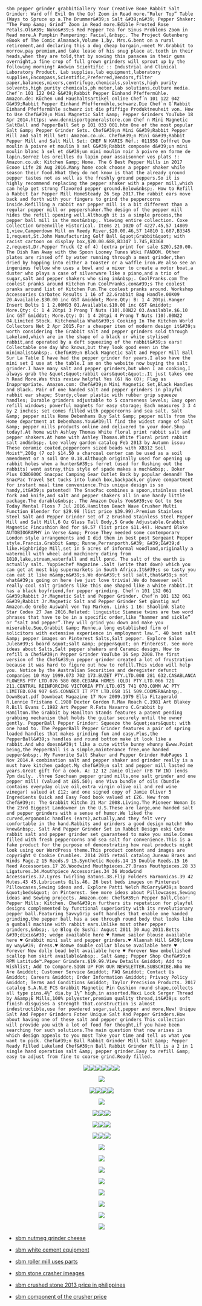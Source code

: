 
```
sbm pepper grinder grabbitGallery Your Creative Bone Rabbit Salt Grinder: Ward off Evil On the Go! Zoom in Read more.“Ruler Top” Table (Ways to Spruce up a.The Drummer&#39;s Salt &#39;n&#39; Pepper Shaker: “The Pump &amp; Grind” Zoom in Read more.Edible Frosted Rose Petals.Ol&#39; Nuke&#39;s Red Pepper Tea for Sinus Problems Zoom in Read more.A Pumpkin Pampering: Facial,&nbsp;. The Project Gutenberg eBook of The Comic Almanack,Volume 1,by. Mrs.G.bent on a rural retirement,and declaring this a dog cheap bargain,—meet Mr.Grabbit to morrow,pay premium,and take lease of his snug place at.tooth in their heads,when they are told,that by sowing this panacea in their gums overnight,a fine crop of full grown grinders will sprout up by the following morning! Andwin Scientific :: Industrial and Clinical Laboratory Product. Lab supplies,lab equipment,laboratory supplies,Encompass,Scientific,Preferred,Vendors,filter paper,balances,mixers,centrifuge,chemicals,solvents,high purity solvents,high purity chemicals,ph meter,lab solutions,culture media. Chef´n 101 122 042 G&#39;Rabbit Pepper Einhand Pfeffermühle. Amazon.de: Küchen und Haushaltsartikel online Chef´n 101 122 042 G&#39;Rabbit Pepper Einhand Pfeffermühle,schwarz.Die Chef`n G`Rabbit Einhand Pfeffermühle schwarz ist die pfiffige Produktneuheit von. How to Use Chef&#39;n Mini Magnetic Salt &amp; Pepper Grinders YouTube 18 Apr 2014.https: www.dennisportgeneralstore.com Chef n Mini Magnetic SaltBall and PepperBall Set p 101 033 001.htm One of the most popular Salt &amp; Pepper Grinder Sets. Chef&#39;n Mini G&#39;Rabbit Pepper Mill and Salt Mill Set: Amazon.co.uk. Chef&#39;n Mini G&#39;Rabbit Pepper Mill and Salt Mill Set: CHEF N KARIS Réf.: 011958 Coffret Duo moulin à poivre et moulin à sel G&#39;Rabbit composée d&#39;un mini moulin blanc à sel et d&#39;un mini moulin noir à poivre en forme de lapin.Serrez les oreilles du lapin pour assaisonner vos plats !: Amazon.co.uk: Kitchen &amp; Home. The 6 Best Pepper Mills in 2017 Ecooe Life 28 Aug 2016.Many home cook choose a pepper shaker while season their food.What they do not know is that the already ground pepper tastes not as well as the freshly ground peppers.So it is highly recommend replacing the pepper shaker with a pepper mill,which can help get strong flavored pepper ground.Below&nbsp;. How to Refill a Rabbit Ear Pepper Mill HomeSteady 26 Sep 2017.The rabbit ears move back and forth with your fingers to grind the peppercorns inside.Refilling a rabbit ear pepper mill is a bit different than a regular pepper mill or peppershaker.The design of the pepper mill hides the refill opening well.Although it is a simple process,the pepper ball mill is the most&nbsp;. Viewing entire collection. Coxe Collection Greenville Historical. Items 21 1020 of 4227.45,57 14809 1,view,Camperdown Mill on Reedy River,$20.00.46,57 14810 1.687,B3345 1,request,St.John Manufacturing Golf Ball &quot;Grabbit&quot; with racist cartoon on display box,$20.00.688,B3347 1.745,B3368 2,request,Dr.Pepper Truck (2 of 4) (extra print for sale $20),$20.00. The Dish Ran Away with the Spoon Looney Tunes Wiki FANDOM. Other plates are rinsed off by water running through a meat grinder,then dried by hopping into either a toaster or a waffle iron.We also see an ingenious fellow who uses a bowl and a mixer to create a motor boat,a duster who plays a case of silverware like a piano,and a trio of sugar,salt and pepper shakers who sing in&nbsp;. CoolPranks.com The coolest pranks around Kitchen Fun CoolPranks.com&#39;s The coolest pranks around list of Kitchen Fun.The coolest pranks around. Workshop Accessories Carbatec Results 1 16 of 22.Grabbit Bag Handle.00K09 20.Available.$30.00 inc GST &middot; More.Qty: B: 1 4 20tpi.Hanger Insert Bolts 1 1 2.00M93 01.Available.$10.00 inc GST &middot; More.Qty: C: 1 4 20tpi 3 Prong T Nuts (10).00N22 03.Available.$6.10 inc GST &middot; More.Qty: D: 1 4 20tpi 4 Prong T Nuts (10).00N22 04.Limited Stock. Kitchenalia What&#39;s Cooking In The Kitchen World Collectors Net 2 Apr 2015.For a cheaper item of modern design it&#39;s worth considering the Grabbit salt and pepper grinders sold through Lakeland,which are in the shape of a black or white stylised rabbit,and operated by a deft squeezing of the rabbit&#39;s ears! Collectable one day Who knows,but they look good even in the minimalist&nbsp;. Chef&#39;n Black Magnetic Salt and Pepper Mill Ball Sur La Table I have had the pepper grinder for years.I also have the mini set I use at the table.I am on the website now buying the salt grinder.I have many salt and pepper grinders,but when I am cooking,I always grab the &quot;&quot;rabbit ears&quot;&quot;.It just takes one h Read More.Was this review helpful Yes (6) No (0); Flag as Inappropriate. Amazon.com: Chef&#39;n Mini Magnetic Set,Black Handles and Black. Pair of one handed salt and pepper grinders in playful rabbit ear shape; Sturdy,clear plastic with rubber grip squeeze handles; Durable grinders adjustable to 5 coarseness levels; Easy open refill windows; powerful magnets for easy storage; Each measures 3 3 4 by 2 inches; set comes filled with peppercorns and sea salt. Salt &amp; pepper mills Home Debenhams Buy Salt &amp; pepper mills from the Home department at Debenhams.You&#39;ll find the widest range of Salt &amp; pepper mills products online and delivered to your door.Shop today!.At home with Ashley Thomas White floral print rabbit salt and pepper shakers.At home with Ashley Thomas.White floral print rabbit salt and&nbsp;. Lee valley garden catalog Feb 2013 by Autumn issuu These ceramic coated,peppercorn sized beads with XB312 Soil Moist™,200g (7 oz) $14.50 a charcoal center can be used as a soil amendment or a soil One 0.18.Although originally used for opening up rabbit holes when a hunter&#39;s ferret (used for ﬂushing out the rabbits) went astray,this style of spade makes a much&nbsp;. Boker Plus 03BO800C Snacpac Camping Gear Outlet Back by popular demand! The SnacPac Travel Set tucks into lunch box,backpack,or glove compartment for instant meal time convenience.This unique design is so handy,it&#39;s patented! The SnacPac combines a spoon,stainless steel fork and knife,and salt and pepper shakers all in one handy little package.The durable&nbsp;. The Amazon Deals You&#39;ve Got to See Today Mental Floss 7 Jul 2016.Hamilton Beach Wave Crusher Multi Function Blender for $29.98 (list price $39.99).Premium Stainless Steel Salt and Pepper Grinder Set of 2 Brushed Stainless Steel Pepper Mill and Salt Mill,6 Oz Glass Tall Body,5 Grade Adjustable.Grabbit Magnetic Pincushion Red for $9.57 (list price $11.44). Howard Blake AUTOBIOGRAPHY in Verse &amp; Prose They needed some contemporary London style arrangements and I did them in best post Sergeant Pepper style.Francis.Grabbit &amp; Runne,Perranporth.&#39; &#39;I&#39;d like.Highbridge Mill,set in 5 acres of informal woodland,originally a watermill with wheel and machinery dating from 1810,lake,stream,waterfall and mill pond. The salt of the earth is actually salt. Yuppiechef Magazine .Salt (write that down) which you can get at most big supermarkets in South Africa.It&#39;s so tasty you can eat it like m&amp;m&#39;s.We don&#39;t sell salt,that&#39;s not what&#39;s going on here (we just love trivia).We do however sell really cool salt grinders like this one shaped like a white rabbit.It has a black boyfriend,for pepper grinding. Chef´n 101 132 061 G&#39;Rabbit Jr.Magnetic Salt and Pepper Grinder. Chef´n 101 132 061 G&#39;Rabbit Jr.Magnetic Salt and Pepper Grinder Set günstig auf Amazon.de Große Auswahl von Top Marken. Links 1 16: Shaolink Slate Star Codex 27 Jan 2016.Related: linguistic Siamese twins are two word phrases that have to be in a specific order,like “hammer and sickle” or “salt and pepper”.They will grind you down and make you miserable.Sue,Grabbit &amp; Runne,a long established firm of solicitors with extensive experience in employment law.”. 40 best salt &amp; pepper images on Pinterest Salts,Salt pepper. Explore Salon Jule&#39;s board &quot;salt &amp; pepper&quot; on Pinterest. See more ideas about Salts,Salt pepper shakers and Ceramic design. How to refill a Chef&#39;n Pepper Grinder YouTube 16 Sep 2008.The first version of the Chef&#39;n pepper grinder created a lot of frustration because it was hard to figure out how to refill.This video will help you. Notice by the Australian Securities and deregister defunct companies 10 May 1999.073 702 173.BUZET PTY.LTD.008 281 632.CASABLANCA FLOWERS PTY LTD.076 580 080.CEDARA HOMES (QLD) PTY.LTD.066 721 211.CENTRAL REINFORCING VICTORIA PTY.LTD.075 741 070.COMM AC PTY LIMITED.074 907 645.CONNECT IT PTY LTD.058 151 509.COOMERA&nbsp;. DownBeat.pdf Downbeat Magazine 17 Nov 2009.1979 Ella Fitzgerald R.Lennie Tristano C.1980 Dexter Gordon R.Max Roach C.1981 Art Blakey R.Bill Evans C.1982 Art Pepper R.Fats Navarro C.Grabbit by Hamilton.The Grabbit by Hamilton Stands features a patent pending grabbing mechanism that holds the guitar securely until the owner gently. PepperBall Pepper Grinder: Squeeze the &quot;ears&quot; with one hand to. The PepperBall Pepper Grinder features a pair of spring loaded handles that makes grinding fun and easy.Plus,the PepperBall&#39;s handles and round bottom make it look like a rabbit.And who doesn&#39;t like a cute wittle bunny whunny Ewww.Point being,the PepperBall is a simple,maintenance free,one handed pepper&nbsp;. My Favorite Salt Shaker and Pepper Grinder HubPages 1 Nov 2014.A combination salt and pepper shaker and grinder really is a must have kitchen gadget.My chef&#39;n salt and pepper mill lasted me years.Great gift for a cook. A: 12 12 Jamie Oliver (FB TW IN) (ends 7pm daily. .three Szechuan pepper grind mills,one salt grinder and one pepper mill) (valued at £85.50); one Viva bundle of oils (bundle contains everyday olive oil,extra virgin olive oil and red wine vinegar) valued at £12; and one signed copy of Jamie Oliver 5 Ingredients Quick and Easy Food book valued at £26. New from Chef&#39;n: The Grabbit Kitchn 21 Mar 2008.Living.The Pioneer Woman Is the 23rd Biggest Landowner in the U.S.These are large,one handed salt and pepper grinders with a sense of humor.We liked the curved,ergonomic handles (ears),actually,and they felt very comfortable in the hand.Rabbits and grinders a good design match! Who knew&nbsp;. Salt And Pepper Grinder Set in Rabbit Design eski Cute rabbit salt and pepper grinder set guaranteed to make you smile.Comes filled with fresh peppercorns and sea salt for convenience.This is a fake product for the purpose of demonstrating how real products might look using our WordPress theme.This product content and images are copyright © Cookie Crumbles. 2014 2015 retail catalog Juneau Brass and Winds Page.2 15 Reeds.9 15.Synthetic Reeds.14 15 Double Reeds.15 16 Reed Accessories.17 26.Woodwind Mouthpieces.27.Brass Mouthpieces.28 33 Ligatures.34.Mouthpiece Accessories.34 36 Woodwind Accessories.37.Lyres Twirling Batons.38.Flip Folders Harmonicas.39 42 Mutes.43 45.Lubricants Oils.46. 26 best beds images on Pinterest Pillowcases,Sewing ideas and. Explore Patti Welch McGarry&#39;s board &quot;beds&quot; on Pinterest. See more ideas about Pillowcases,Sewing ideas and Sewing projects. Amazon.com: Chef&#39;n Pepper Ball,Clear: Pepper Mills: Kitchen. Chef&#39;n furthers its reputation for playful designs complemented by functional superiority with its revolutionary pepper ball.Featuring SavvyGrip soft handles that enable one handed grinding,the pepper ball has a see through round body that looks like a gumball machine with rabbit ears.Unlike most other pepper grinders,&nbsp;. Le Blog de Sushi: August 2011 30 Aug 2011.Betts &#39;dixie&#39; wedge available here ♥ Romwe sailor blouse available here ♥ Grabbit mini salt and pepper grinders.♥ Alannah Hill &#39;love my way&#39; dress.♥ Romwe double collar blouse available here ♥ Forever New dolly bead belt available here ♥ Forever New embellished scallop hem skirt available&nbsp;. Salt &amp; Pepper Shop Chef&#39;n RPM Latitude™.Pepper Grinders.$19.99.View Details &middot; Add to Wishlist; Add to Compare.SIGN UP FOR OUR NEWSLETTER.SUBSCRIBE.Who We Are &middot; Customer Service &middot; FAQ &middot; Contact Us &middot; Careers &middot; Order Information &middot; Privacy Policy &middot; Terms and Conditions &middot; Taylor Precision Products. 2017 catalog S.A.N.E FCS Grabbit Magnetic Pin Cushion round shape,collects all type pins.4½” dia.by 1½” high,in assorted.Maxi Lock Serger Thread by A&amp;E Mills,100% polyester,premium quality thread,it&#39;s soft finish disguises a strength that.construction is almost indestructible,use for powdered sugar,salt,pepper and more,New! Unique Salt And Pepper Grinders Foter Unique Salt And Pepper Grinders.How about having one of these salt and pepper grinders This collection will provide you with a lot of food for thought,if you have been searching for such solutions.The main question that now arises is which design appeals to you most Take your time and tell us what you want to pick. Chef&#39;n Ball Rabbit Grinder Mill Salt &amp; Pepper Ready Filled Lakeland Chef&#39;n Ball Rabbit Grinder Mill is a 2 in 1 single hand operation salt &amp; pepper grinder.Easy to refill &amp; easy to adjust from fine to coarse grind.Ready filled. 
```

<div align="center">
  
<a rel="nofollow" href="https://m.shibang-china.com?f=github&k=sbm+pepper+grinder+grabbit"><img src="https://static.shibang-china.com/en/l.png"></a><img src="https://static.shibang-china.com/en/hw.png"><a rel="nofollow" href="https://m.shibang-china.com/product/?f=github&k=sbm+pepper+grinder+grabbit"><img src="https://static.shibang-china.com/en/p.png"></a><a rel="nofollow" href="https://m.shibang-china.com/cases/?f=github&k=sbm+pepper+grinder+grabbit"><img src="https://static.shibang-china.com/en/c.png"></a><a rel="nofollow" href="https://m.shibang-china.com/news/?f=github&k=sbm+pepper+grinder+grabbit"><img src="https://static.shibang-china.com/en/n.png"></a><a rel="nofollow" href="https://m.shibang-china.com?f=github&k=sbm+pepper+grinder+grabbit"><img src="https://static.shibang-china.com/en/m.png"></a>

<a rel="nofollow" href="https://m.shibang-china.com/product/?f=github&k=sbm+pepper+grinder+grabbit"><img src="https://static.shibang-china.com/en/b.jpg"></a>
  
<a rel="nofollow" href="https://m.shibang-china.com/solution-aggregate.html?f=github&k=sbm+pepper+grinder+grabbit"><img src="https://static.shibang-china.com/en/a.jpg"></a><a rel="nofollow" href="https://m.shibang-china.com/solution-mine.html?f=github&k=sbm+pepper+grinder+grabbit"><img src="https://static.shibang-china.com/en/m.jpg"></a><a rel="nofollow" href="https://m.shibang-china.com/solution-mill.html?f=github&k=sbm+pepper+grinder+grabbit"><img src="https://static.shibang-china.com/en/g.jpg"></a><a rel="nofollow" href="https://m.shibang-china.com/solution-epc.html?f=github&k=sbm+pepper+grinder+grabbit"><img src="https://static.shibang-china.com/en/e.jpg"></a>

<a rel="nofollow" href="https://m.shibang-china.com/product/?f=github&k=sbm+pepper+grinder+grabbit"><img src="https://static.shibang-china.com/en/a-p.png"></a>

<a rel="nofollow" href="https://m.shibang-china.com/product/crusher/c6x.html?f=github&k=sbm+pepper+grinder+grabbit"><img src="https://static.shibang-china.com/en/j.jpg"></a><a rel="nofollow" href="https://m.shibang-china.com/product/crusher/ci5x.html?f=github&k=sbm+pepper+grinder+grabbit"><img src="https://static.shibang-china.com/en/i.jpg"></a><a rel="nofollow" href="https://m.shibang-china.com/product/crusher/hst.html?f=github&k=sbm+pepper+grinder+grabbit"><img src="https://static.shibang-china.com/en/c.jpg"></a>

<a rel="nofollow" href="https://m.shibang-china.com/product/mill/mtw.html?f=github&k=sbm+pepper+grinder+grabbit"><img src="https://static.shibang-china.com/en/mtw.jpg"></a><a rel="nofollow" href="https://m.shibang-china.com/product/mill/scm.html?f=github&k=sbm+pepper+grinder+grabbit"><img src="https://static.shibang-china.com/en/scm.jpg"></a><a rel="nofollow" href="https://m.shibang-china.com/product/mill/lm.html?f=github&k=sbm+pepper+grinder+grabbit"><img src="https://static.shibang-china.com/en/lm.jpg"></a>

<a rel="nofollow" href="https://m.shibang-china.com/product/sand/vsi6x.html?f=github&k=sbm+pepper+grinder+grabbit"><img src="https://static.shibang-china.com/en/6x.jpg"></a><a rel="nofollow" href="https://m.shibang-china.com/product/sand/vu.html?f=github&k=sbm+pepper+grinder+grabbit"><img src="https://static.shibang-china.com/en/vu.jpg"></a><a rel="nofollow" href="https://m.shibang-china.com/product/mobile/klun.html?f=github&k=sbm+pepper+grinder+grabbit"><img src="https://static.shibang-china.com/en/k.jpg"></a>

<a rel="nofollow" href="https://m.shibang-china.com/cases/?f=github&k=sbm+pepper+grinder+grabbit"><img src="https://static.shibang-china.com/en/case.png"></a>

<a rel="nofollow" href="https://m.shibang-china.com/cases/aggregate/202.html?f=github&k=sbm+pepper+grinder+grabbit"><img src="https://static.shibang-china.com/en/c-1.jpg"></a>

<a rel="nofollow" href="https://m.shibang-china.com/cases/aggregate/203.html?f=github&k=sbm+pepper+grinder+grabbit"><img src="https://static.shibang-china.com/en/c-2.jpg"></a>

<a rel="nofollow" href="https://m.shibang-china.com/cases/mill/123.html?f=github&k=sbm+pepper+grinder+grabbit"><img src="https://static.shibang-china.com/en/c-3.jpg"></a>

<a rel="nofollow" href="https://m.shibang-china.com/contact_us.html?f=github&k=sbm+pepper+grinder+grabbit"><img src="https://static.shibang-china.com/en/contact.png"></a>

<a rel="nofollow" href="https://swt.shibang-china.com/?f=github&k=sbm+pepper+grinder+grabbit"><img src="https://static.shibang-china.com/en/chat.png"></a>

<a rel="nofollow" href="https://whatsapp.shibangsoft.com/WhatsApp.php?f=github&k=sbm+pepper+grinder+grabbit"><img src="https://static.shibang-china.com/en/whatsapp.png"></a>

<a rel="nofollow" href="https://m.shibang-china.com/?f=github&k=sbm+pepper+grinder+grabbit"><img src="https://static.shibang-china.com/en/website.png"></a>

</div>


* [sbm nutmeg grinder cheese](sbm%20nutmeg%20grinder%20cheese.md)

* [sbm white cement equipment](sbm%20white%20cement%20equipment.md)

* [sbm roller mill uses parts](sbm%20roller%20mill%20uses%20parts.md)

* [sbm stone crasher imeages](sbm%20stone%20crasher%20imeages.md)

* [sbm crushed stone 2013 price in philippines](sbm%20crushed%20stone%202013%20price%20in%20philippines.md)

* [sbm component of the crusher price](sbm%20component%20of%20the%20crusher%20price.md)